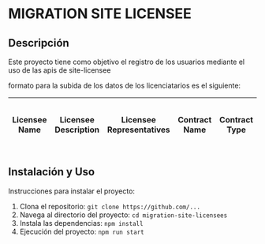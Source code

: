 # MIGRATION SITE LICENSEE

## Descripción

Este proyecto tiene como objetivo el registro de los usuarios mediante el uso de las apis de site-licensee

formato para la subida de los datos de los licenciatarios es el siguiente:

| Licensee Name | Licensee Description | Licensee Representatives | Contract Name | Contract Type | Contract Resource ID | Contract Seats Number | Contract Is Hard Seats Limit Type | Contract User Email | Contract User First Name | Contract User Last Name |
| ------------- | -------------------- | ------------------------ | ------------- | ------------- | -------------------- | --------------------- | --------------------------------- | ------------------- | ------------------------ | ----------------------- |

## Instalación y Uso

Instrucciones para instalar el proyecto:

1. Clona el repositorio: `git clone https://github.com/...`
2. Navega al directorio del proyecto: `cd migration-site-licensees`
3. Instala las dependencias: `npm install`
4. Ejecución del proyecto: `npm run start`
